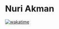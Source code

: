 # Nuri Akman
[![wakatime](https://wakatime.com/badge/user/3f63702d-187f-430f-a970-94b499de6a74.svg)](https://wakatime.com/@3f63702d-187f-430f-a970-94b499de6a74)

